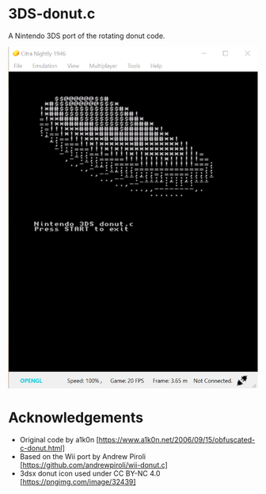# 3DS-donut.c
A Nintendo 3DS port of the rotating donut code.

![code demo](https://raw.githubusercontent.com/Mcharlsto/3DS-donut.c/main/demo.gif)

# Acknowledgements
- Original code by a1k0n [https://www.a1k0n.net/2006/09/15/obfuscated-c-donut.html]
- Based on the Wii port by Andrew Piroli [https://github.com/andrewpiroli/wii-donut.c]
- 3dsx donut icon used under CC BY-NC 4.0 [https://pngimg.com/image/32439] 
